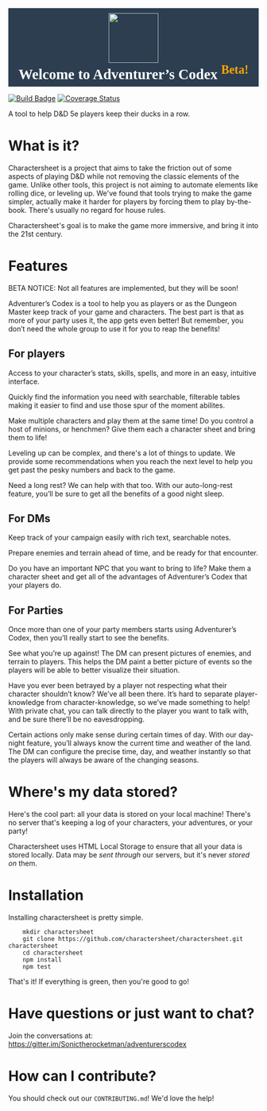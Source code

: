<div style="background-color:#2c3e50;">
<h1 style="text-align: center; margin-top: 0.0em; margin-bottom: 0.5em; padding-bottom:0.3em; font-size: 29px; font-family: HelveticaNeue-Bold; page-break-inside: avoid; page-break-after: avoid; color: rgb(51, 51, 51); font-style: normal; color:white;">
<center><img class="tl-email-image" data-id="455053" height="100" src="http://gallery.tinyletterapp.com/c0e1ae00b92e2d758f243a5a1eecefd66836c060/images/3cd93e95-2382-429d-b599-b6368f2ca9cf.png" style="padding-top: 10px; width: 100px; max-width: 100px;" width="100" /></center>
Welcome to Adventurer&rsquo;s&nbsp;Codex <sup style="color:orange;">Beta!</sup></h1>
</div>

[![Build Badge](https://travis-ci.org/adventurerscodex/adventurerscodex.github.io.svg)](https://travis-ci.org/adventurerscodex/adventurerscodex.github.io)
[![Coverage Status](https://coveralls.io/repos/github/adventurerscodex/adventurerscodex.github.io/badge.svg?branch=develop)](https://coveralls.io/github/adventurerscodex/adventurerscodex.github.io?branch=develop)

A tool to help D&D 5e players keep their ducks in a row.


What is it?
===========

Charactersheet is a project that aims to take the friction out of some aspects of playing D&D while not removing the classic elements of the game. Unlike other tools, this project is not aiming to automate elements like rolling dice, or leveling up. We've found that tools trying to make the game simpler, actually make it harder for players by forcing them to play by-the-book. There's usually no regard for house rules.

Charactersheet's goal is to make the game more immersive, and bring it into the 21st century.


Features
========

BETA NOTICE: Not all features are implemented, but they will be soon!

Adventurer’s Codex is a tool to help you as players or as the Dungeon Master keep track of your game and characters. The best part is that as more of your party uses it, the app gets even better! But remember, you don’t need the whole group to use it for you to reap the benefits!


For players
-----------

Access to your character’s stats, skills, spells, and more in an easy, intuitive interface.

Quickly find the information you need with searchable, filterable tables making it easier to find and use those spur of the moment abilites.

Make multiple characters and play them at the same time! Do you control a host of minions, or henchmen? Give them each a character sheet and bring them to life!

Leveling up can be complex, and there's a lot of things to update. We provide some recommendations when you reach the next level to help you get past the pesky numbers and back to the game.

Need a long rest? We can help with that too. With our auto-long-rest feature, you’ll be sure to get all the benefits of a good night sleep.


For DMs
-------

Keep track of your campaign easily with rich text, searchable notes.

Prepare enemies and terrain ahead of time, and be ready for that encounter.

Do you have an important NPC that you want to bring to life? Make them a character sheet and get all of the advantages of Adventurer’s Codex that your players do.


For Parties
-----------

Once more than one of your party members starts using Adventurer’s Codex, then you’ll really start to see the benefits.

See what you’re up against! The DM can present pictures of enemies, and terrain to players. This helps the DM paint a better picture of events so the players will be able to better visualize their situation.

Have you ever been betrayed by a player not respecting what their character shouldn’t know? We’ve all been there. It’s hard to separate player-knowledge from character-knowledge, so we’ve made something to help! With private chat, you can talk directly to the player you want to talk with, and be sure there’ll be no eavesdropping.

Certain actions only make sense during certain times of day. With our day-night feature, you’ll always know the current time and weather of the land. The DM can configure the precise time, day, and weather instantly so that the players will always be aware of the changing seasons.



Where's my data stored?
=======================

Here's the cool part: all your data is stored on your local machine! There's no server that's keeping a log of your characters, your adventures, or your party!

Charactersheet uses HTML Local Storage to ensure that all your data is stored locally. Data may be *sent through* our servers, but it's never *stored on* them.


Installation
============

Installing charactersheet is pretty simple.

        mkdir charactersheet
        git clone https://github.com/charactersheet/charactersheet.git charactersheet
        cd charactersheet
        npm install
        npm test

That's it! If everything is green, then you're good to go!


Have questions or just want to chat?
=====================

Join the conversations at: https://gitter.im/Sonictherocketman/adventurerscodex


How can I contribute?
=====================

You should check out our `CONTRIBUTING.md`! We'd love the help!
